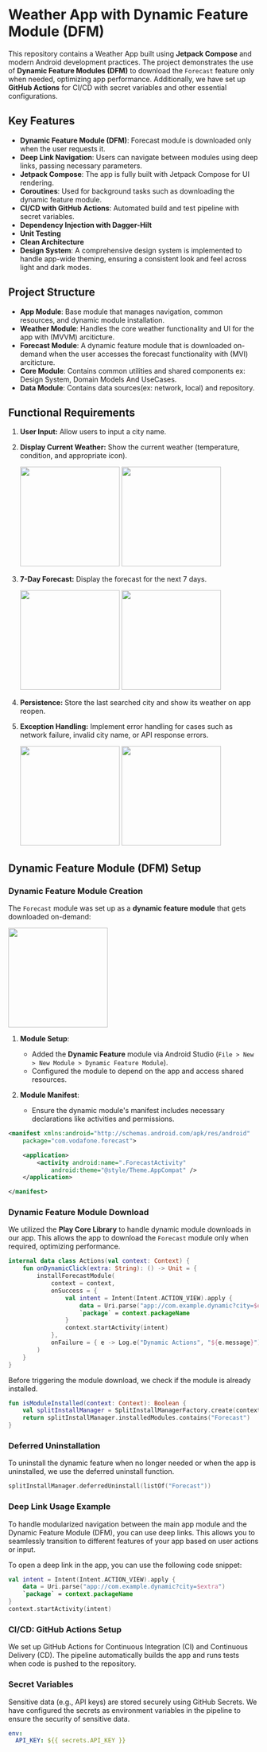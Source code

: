 # Weather App with Dynamic Feature Module (DFM)

This repository contains a Weather App built using **Jetpack Compose** and modern Android development practices. The project demonstrates the use of **Dynamic Feature Modules (DFM)** to download the `Forecast` feature only when needed, optimizing app performance. Additionally, we have set up **GitHub Actions** for CI/CD with secret variables and other essential configurations.

## Key Features
- **Dynamic Feature Module (DFM)**: Forecast module is downloaded only when the user requests it.
- **Deep Link Navigation**: Users can navigate between modules using deep links, passing necessary parameters.
- **Jetpack Compose**: The app is fully built with Jetpack Compose for UI rendering.
- **Coroutines**: Used for background tasks such as downloading the dynamic feature module.
- **CI/CD with GitHub Actions**: Automated build and test pipeline with secret variables.
- **Dependency Injection with Dagger-Hilt**
- **Unit Testing**
- **Clean Architecture**
- **Design System**: A comprehensive design system is implemented to handle app-wide theming, ensuring a consistent look and feel across light and dark modes.

## Project Structure

- **App Module**: Base module that manages navigation, common resources, and dynamic module installation.
- **Weather Module**: Handles the core weather functionality and UI for the app with (MVVM) arciticture.
- **Forecast Module**: A dynamic feature module that is downloaded on-demand when the user accesses the forecast functionality with (MVI) arciticture.
- **Core Module**: Contains common utilities and shared components ex: Design System, Domain Models And UseCases.
- **Data Module**: Contains data sources(ex: network, local) and repository.

## Functional Requirements
1. **User Input:** Allow users to input a city name.

2. **Display Current Weather:** Show the current weather (temperature, condition, and appropriate icon).

   <img src="https://github.com/user-attachments/assets/86610f19-0ae1-4f97-8426-359e392b6b9e" width="200"/>
   <img src="https://github.com/user-attachments/assets/38cf4b6a-1372-449e-82fc-21a09399b48b" width="200"/>

3. **7-Day Forecast:** Display the forecast for the next 7 days.

   <img src="https://github.com/user-attachments/assets/634a75f8-20b2-49e1-8da4-fe4edab1c231" width="200"/>
   <img src="https://github.com/user-attachments/assets/ff7c8bc8-fdc2-45ba-b3d2-b25160536a33" width="200"/>

4. **Persistence:** Store the last searched city and show its weather on app reopen.

5. **Exception Handling:** Implement error handling for cases such as network failure, invalid city name, or API response errors.

   <img src="https://github.com/user-attachments/assets/e49766b0-682e-4aee-98c0-d8aa4fdf4083" width="200"/>
   <img src="https://github.com/user-attachments/assets/df0fba90-d2e4-474e-bfd0-aa0e2ba90c55" width="200"/>


## Dynamic Feature Module (DFM) Setup

### Dynamic Feature Module Creation
The `Forecast` module was set up as a **dynamic feature module** that gets downloaded on-demand:

   <img src="https://github.com/user-attachments/assets/b7c62042-b82c-4005-aefd-6038ddb57ff8" width="200"/>

1. **Module Setup**:
   - Added the **Dynamic Feature** module via Android Studio (`File > New > New Module > Dynamic Feature Module`).
   - Configured the module to depend on the app and access shared resources.
   
2. **Module Manifest**:
   - Ensure the dynamic module's manifest includes necessary declarations like activities and permissions.

```xml
<manifest xmlns:android="http://schemas.android.com/apk/res/android"
    package="com.vodafone.forecast">

    <application>
        <activity android:name=".ForecastActivity"
            android:theme="@style/Theme.AppCompat" /> 
    </application>

</manifest>
```
### Dynamic Feature Module Download
We utilized the **Play Core Library** to handle dynamic module downloads in our app. This allows the app to download the `Forecast` module only when required, optimizing performance.

```kotlin
internal data class Actions(val context: Context) {
    fun onDynamicClick(extra: String): () -> Unit = {
        installForecastModule(
            context = context,
            onSuccess = {
                val intent = Intent(Intent.ACTION_VIEW).apply {
                    data = Uri.parse("app://com.example.dynamic?city=$extra")
                    `package` = context.packageName
                }
                context.startActivity(intent)
            },
            onFailure = { e -> Log.e("Dynamic Actions", "${e.message}") }
        )
    }
}
```
Before triggering the module download, we check if the module is already installed.

```kotlin
fun isModuleInstalled(context: Context): Boolean {
    val splitInstallManager = SplitInstallManagerFactory.create(context)
    return splitInstallManager.installedModules.contains("Forecast")
}
```
### Deferred Uninstallation
To uninstall the dynamic feature when no longer needed or when the app is uninstalled, we use the deferred uninstall function.

```kotlin
splitInstallManager.deferredUninstall(listOf("Forecast"))
```

### Deep Link Usage Example

To handle modularized navigation between the main app module and the Dynamic Feature Module (DFM), you can use deep links. This allows you to seamlessly transition to different features of your app based on user actions or input.

To open a deep link in the app, you can use the following code snippet:

```kotlin
val intent = Intent(Intent.ACTION_VIEW).apply {
    data = Uri.parse("app://com.example.dynamic?city=$extra")
    `package` = context.packageName
}
context.startActivity(intent)
```
### CI/CD: GitHub Actions Setup
We set up GitHub Actions for Continuous Integration (CI) and Continuous Delivery (CD). The pipeline automatically builds the app and runs tests when code is pushed to the repository.

### Secret Variables
Sensitive data (e.g., API keys) are stored securely using GitHub Secrets. We have configured the secrets as environment variables in the pipeline to ensure the security of sensitive data.

```yaml
env:
  API_KEY: ${{ secrets.API_KEY }}
```


